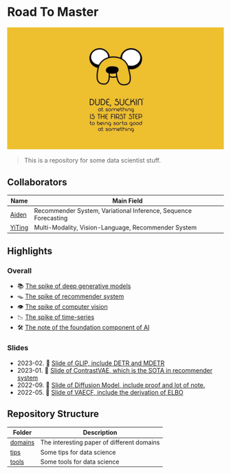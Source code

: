 
# Road To Master
![jake](./assets/JakeQuotes.jpeg)
>  This is a repository for some data scientist stuff.

## Collaborators

| Name | Main Field  |
|-|-|
| [Aiden](https://github.com/Aidenzich) | Recommender System, Variational Inference, Sequence Forecasting |
| [YiTing](https://github.com/yiting-tom) | Multi-Modality, Vision-Language, Recommender System  |


## Highlights
### Overall
- 📚 [The spike of deep generative models](./domains/natural_language_processing/spikes/202306.md)
- 🪤 [The spike of recommender system](./domains/recommender_system/)
- 👁️ [The spike of computer vision](./domains/computer_vision/)
- 📉 [The spike of time-series](./domains/timeseries/)
- 🛠️ [The note of the foundation component of AI](./domains/utils/)
### Slides
- 2023-02. 👀 [Slide of GLIP, include DETR and MDETR](./present/yt/GLIP.pdf)
- 2023-01. 🦾 [Slide of ContrastVAE, which is the SOTA in recommender system](./domains/recommender_system/ContrastVAE/assets/slide.pdf)
- 2022-09. 🌊 [Slide of Diffusion Model, include proof and lot of note.](./domains/computer_vision/diffusion/assets/DDPM_v3.pdf)
- 2022-05. 🤖 [Slide of VAECF, include the derivation of ELBO](./domains/recommender_system/VAECF/assets/vaecf_report.pdf)



## Repository Structure
| Folder | Description |
|-|-|
| [domains](./domains/) | The interesting paper of different domains |
| [tips](./tips) | Some tips for data science |
| [tools](./tools/) | Some tools for data science |
